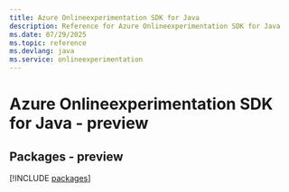 ```yaml
---
title: Azure Onlineexperimentation SDK for Java
description: Reference for Azure Onlineexperimentation SDK for Java
ms.date: 07/29/2025
ms.topic: reference
ms.devlang: java
ms.service: onlineexperimentation
---
```

# Azure Onlineexperimentation SDK for Java - preview
## Packages - preview
[!INCLUDE [packages](onlineexperimentation-index.md)]